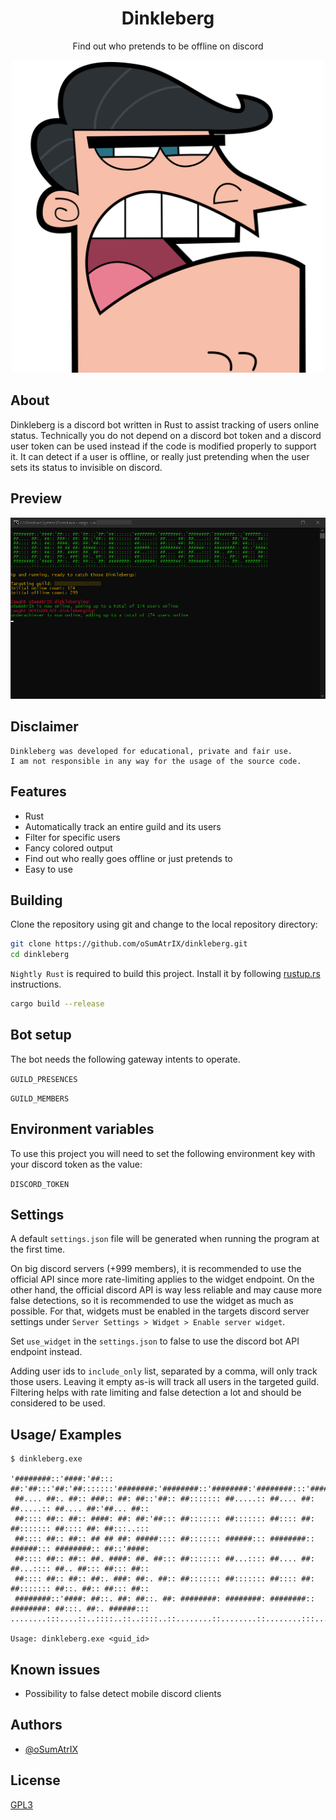 <div align="center">

# Dinkleberg

Find out who pretends to be offline on discord

<img src="assets/icon.svg" alt="logo" width="500"/>

<!--

<br>

[![Build project](https://github.com/oSumAtrIX/dinkleberg/actions/workflows/rust.yml/badge.svg)](https://github.com/oSumAtrIX/dinkleberg/actions/workflows/rust.yml)
[![Codacy Badge](https://app.codacy.com/project/badge/Grade/4474e5fcc9064562b5d653601ee356f3)](https://www.codacy.com/gh/oSumAtrIX/DownOnSpot/dashboard?utm_source=github.com&amp;utm_medium=referral&amp;utm_content=oSumAtrIX/DownOnSpot&amp;utm_campaign=Badge_Grade)
[![GitHub license](https://img.shields.io/github/license/oSumAtrIX/dinkleberg)](https://github.com/oSumAtrIX/dinkleberg/blob/main/LICENSE)
[![GitHub issues](https://img.shields.io/github/issues/oSumAtrIX/dinkleberg)](https://github.com/oSumAtrIX/dinkleberg/issues)
[![GitHub forks](https://img.shields.io/github/forks/oSumAtrIX/dinkleberg)](https://github.com/oSumAtrIX/dinkleberg/network)
[![GitHub stars](https://img.shields.io/github/stars/oSumAtrIX/dinkleberg)](https://github.com/oSumAtrIX/dinkleberg/stargazers)
[![Stability: Experimental](https://masterminds.github.io/stability/experimental.svg)](https://masterminds.github.io/stability/experimental.html)
-->

</div>

## About

Dinkleberg is a discord bot written in Rust to assist tracking of users online status.
Technically you do not depend on a discord bot token and a discord user token can be used instead if the code is modified properly to support it.
It can detect if a user is offline, or really just pretending when the user sets its status to invisible on discord.

## Preview

<img src="assets/preview.png" alt="preview image"/>

## Disclaimer

```text
Dinkleberg was developed for educational, private and fair use.
I am not responsible in any way for the usage of the source code.
```

## Features

-   Rust
-   Automatically track an entire guild and its users
-   Filter for specific users
-   Fancy colored output
-   Find out who really goes offline or just pretends to
-   Easy to use

## Building

Clone the repository using git and change to the local repository directory:

```bash
git clone https://github.com/oSumAtrIX/dinkleberg.git
cd dinkleberg
```

`Nightly Rust` is required to build this project. Install it by following [rustup.rs](https://rustup.rs) instructions.

```bash
cargo build --release
```

## Bot setup

The bot needs the following gateway intents to operate.

`GUILD_PRESENCES`

`GUILD_MEMBERS`

## Environment variables

To use this project you will need to set the following environment key with your discord token as the value:

`DISCORD_TOKEN`

## Settings

A default `settings.json` file will be generated when running the program at the first time.

On big discord servers (+999 members), it is recommended to use the official API since more rate-limiting applies to the widget endpoint. On the other hand, the official discord API is way less reliable and may cause more false detections, so it is recommended to use the widget as much as possible.
For that, widgets must be enabled in the targets discord server settings under `Server Settings > Widget > Enable server widget`.

Set `use_widget` in the `settings.json` to false to use the discord bot API endpoint instead.

Adding user ids to `include_only` list, separated by a comma, will only track those users. Leaving it empty as-is will track all users in the targeted guild. Filtering helps with rate limiting and false detection a lot and should be considered to be used.

## Usage/ Examples

```text
$ dinkleberg.exe

'########::'####:'##::: ##:'##:::'##:'##:::::::'########:'########::'########:'########:::'######:::
 ##.... ##:. ##:: ###:: ##: ##::'##:: ##::::::: ##.....:: ##.... ##: ##.....:: ##.... ##:'##... ##::
 ##:::: ##:: ##:: ####: ##: ##:'##::: ##::::::: ##::::::: ##:::: ##: ##::::::: ##:::: ##: ##:::..:::
 ##:::: ##:: ##:: ## ## ##: #####:::: ##::::::: ######::: ########:: ######::: ########:: ##::'####:
 ##:::: ##:: ##:: ##. ####: ##. ##::: ##::::::: ##...:::: ##.... ##: ##...:::: ##.. ##::: ##::: ##::
 ##:::: ##:: ##:: ##:. ###: ##:. ##:: ##::::::: ##::::::: ##:::: ##: ##::::::: ##::. ##:: ##::: ##::
 ########::'####: ##::. ##: ##::. ##: ########: ########: ########:: ########: ##:::. ##:. ######:::
........:::....::..::::..::..::::..::........::........::........:::........::..:::::..:::......::::

Usage: dinkleberg.exe <guid_id>
```

## Known issues

-   Possibility to false detect mobile discord clients

## Authors

-   [@oSumAtrIX](https://osumatrix.me/#github)

## License

[GPL3](https://choosealicense.com/licenses/agpl-3.0/)
